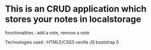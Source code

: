 # This is an CRUD application which stores your notes in localstorage

functionalities :
  add a note,
  remove a note

Technologies used : 
HTML5/CSS3
vanilla JS
bootstrap 5
